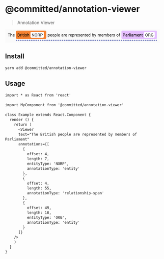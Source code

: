 # @committed/annotation-viewer

> Annotation Viewer


![](images/example.png)

## Install

```bash
yarn add @committed/annotation-viewer
```

## Usage

```tsx
import * as React from 'react'

import MyComponent from '@committed/annotation-viewer'

class Example extends React.Component {
  render () {
    return (
      <Viewer
      text="The British people are represented by members of Parliament"
      annotations={[
        {
          offset: 4,
          length: 7,
          entityType: 'NORP',
          annotationType: 'entity'
        },
        {
          offset: 4,
          length: 55,
          annotationType: 'relationship-span'
        },
        {
          offset: 49,
          length: 10,
          entityType: 'ORG',
          annotationType: 'entity'
        }
      ]}
    />
    )
  }
}
```
